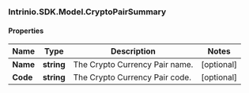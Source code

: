 ### Intrinio.SDK.Model.CryptoPairSummary
#### Properties

Name | Type | Description | Notes
------------ | ------------- | ------------- | -------------
**Name** | **string** | The Crypto Currency Pair name. | [optional] 
**Code** | **string** | The Crypto Currency Pair code. | [optional] 

